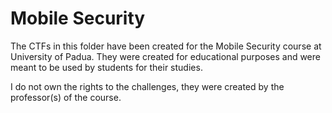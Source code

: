 # Mobile Security

The CTFs in this folder have been created for the Mobile Security course at University of Padua.
They were created for educational purposes and were meant to be used by students for their studies.

I do not own the rights to the challenges, they were created by the professor(s) of the course.
